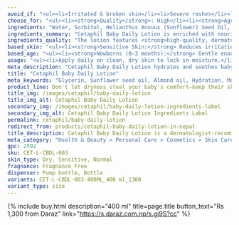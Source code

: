```yaml
---
avoid_if: "<ul><li>Irritated & broken skin</li><li>Severe rashes</li><li>Allergies to calendula or specific ingredients</li></ul>"
choose_for: "<ul><li><strong>Quality</strong>: High</li><li><strong>Age</strong>: Baby (0+).</li><li><strong>Skin Types</strong>: Sensitive, Dry.</li><li><strong>Effective For</strong>: Daily moisturizing.</li></ul>"
ingredients: "Water, Sorbitol, Helianthus Annuus (Sunflower) Seed Oil, Isopropyl Palmitate, Octyldodecanol, Polyglyceryl-3 Diisostearate, Glycerin, Panthenol (Vitamin B5), Hexyldecanol, Hexyldecyl Laurate, Prunus Amygdalus Dulcis (Sweet Almond) Oil, Caprylyl Glycol, Carbomer, Fragrance, Disodium Cocoyl Glutamate, Sodium Hydroxide, Dipropylene Glycol, Calendula Officinalis Flower Extract, Squalane, Propylene Glycol, Glyceryl Caprylate, Heliotropine, Tocopherol (Vitamin E), Glycine Soja (Soybean) Oil."
ingredients_summary: "Cetaphil Baby Daily Lotion is enriched with nourishing and skin-conditioning ingredients like <strong>Sunflower Seed Oil</strong> and <strong>Sweet Almond Oil</strong> for deep hydration, <strong>Calendula Extract</strong> to soothe and calm sensitive skin, and <strong>Squalane</strong> to strengthen the skin barrier. <strong>Panthenol (Vitamin B5)</strong> and <strong>Tocopherol (Vitamin E)</strong> help moisturize and protect, while <strong>Glycerin</strong> and <strong>Caprylyl Glycol</strong> provide lasting hydration. The formula also includes mild emollients and skin-friendly stabilizers for a gentle, non-greasy texture."
ingredients_quality: "The lotion features <strong>high-quality, dermatologist-approved ingredients</strong> that are safe for delicate baby skin. It combines <strong>natural plant extracts</strong>, vitamins, and emollients for superior hydration and skin barrier protection. The inclusion of <strong>organic calendula extract and squalane</strong> highlights its commitment to soothing and nourishing the skin without harsh chemicals. The hypoallergenic formula is <strong>free from parabens and mineral oil</strong>, ensuring it is gentle, effective, and suitable for daily use."
based_skin: "<ul><li><strong>Sensitive Skin:</strong> Reduces irritation and keeps the skin calm with a fragrance-free, hypoallergenic formula.</li><li><strong>Dry Skin:</strong> Deeply hydrates and restores moisture for soft, supple skin.</li><li><strong>Normal Skin:</strong> Helps maintain natural softness and healthy texture.</li><li><strong>Eczema-Prone Skin:</strong> Minimizes flare-ups and supports the skin’s natural barrier.</li></ul>"
based_age: "<ul><li><strong>Newborns (0–3 months):</strong> Gentle enough for newborn skin; perfect for first-time skincare routines.</li><li><strong>Infants (3–12 months):</strong> Provides moisture and protection for growing skin needs.</li><li><strong>Toddlers (1–3 years):</strong> Prevents dryness from increased activity and outdoor exposure.</li><li><strong>Older Kids (3+ years):</strong> Continued use keeps skin healthy and nourished.</li></ul>"
usage: "<ul><li>Apply daily on clean, dry skin to lock in moisture.</li><li>Use after bath time for best absorption and hydration.</li><li>Focus on areas prone to dryness like knees, elbows, and cheeks.</li><li>Safe for both face and body.</li></ul>"
meta_description: "Cetaphil Baby Daily Lotion hydrates and soothes baby’s sensitive skin. Ideal for dry, eczema-prone skin. Gentle, hypoallergenic formula for daily use."
title: "Cetaphil Baby Daily Lotion"
meta_keywords: "Glycerin, Sunflower seed oil, Almond oil, Hydration, Moisturizing, Cruelty-free, Dermatologist tested, Hypoallergenic, Dry, Sensitive, Normal"
product_line: Don't let dryness steal your baby's comfort—keep their skin nourished all day.
title_img: /images/cetaphil/baby-daily-lotion
title_img_alt: Cetaphil Baby Daily Lotion
secondary_img: /images/cetaphil/baby-daily-lotion-ingredients-label
secondary_img_alt: Cetaphil Baby Daily Lotion Ingredients Label
permalink: cetaphil/baby-daily-lotion
redirect_from: products/cetaphil-baby-daily-lotion-in-nepal
title_description: Cetaphil Baby Daily Lotion is a dermatologist-recommended moisturizer formulated with organic calendula to protect and nourish baby’s delicate skin. It provides long-lasting hydration, soothes irritation, and helps strengthen the skin barrier. The hypoallergenic and paraben-free formula makes it ideal for sensitive, dry, and eczema-prone skin, ensuring all-day moisture without harsh ingredients.
meta_category: "Health & Beauty > Personal Care > Cosmetics > Skin Care > Lotion & Moisturizer"
gpc: 2592
sku: CET-L-CBDL-003
skin_type: Dry, Sensitive, Normal
fragnance: Fragnance Free
dispenser: Pump bottle, Bottle
variants: CET-L-CBDL-003-400ML_400 ml_1300
variant_type: size
---
```

{% include buy.html description="400 ml" title=page.title button_text="Rs 1,300 from Daraz" link="https://s.daraz.com.np/s.gi9S?cc" %}